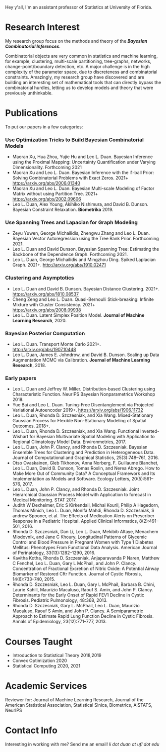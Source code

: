 Hey y'all, I'm an assistant professor of Statistics at University of Florida.

# Research Interest
My research group focus on the methods and theory of the ***Bayesian Combinatorial Inferences***.

Combinatorial objects are very common in statistics and machine learning, for
example, clustering, multi-scale partitioning, tree-graphs, networks,
change-point/boundary detection, etc.  A major challenge is in the high
complexity of the parameter space, due to discreteness and combinatorial
constraints. Amazingly, my research group have discovered and are building an interesting set of mathematical
tools that can directly bypass the combinatorial hurdles, letting us to develop models and
theory that were previously unthinkable.

# Publications

To put our papers in a few categories: 

### Use Optimization Tricks to Build Bayesian Combinatorial Models
*   Maoran Xu, Hua Zhou, Yujie Hu and Leo L. Duan. Bayesian Inference using the Proximal Mapping: Uncertainty Quantification under Varying Dimensionality. Forthcoming 2021
*   Maoran Xu and Leo L. Duan. Bayesian Inference with the l1-ball Prior: Solving Combinatorial Problems with Exact Zeros. 2021+  https://arxiv.org/abs/2006.01340
*   Maoran Xu and Leo L. Duan. Bayesian Multi-scale Modeling of Factor Matrix without using Partition Tree. 2021+ https://arxiv.org/abs/2002.09606
*   Leo L. Duan, Alex Young, Akihiko Nishimura, and David B. Dunson. Bayesian Constraint Relaxation. **Biometrika** 2019.

### Use Spanning Trees and Lapacian for Graph Modeling
*   Zeyu Yuwen, George Michailidis, Zhengwu Zhang and Leo L. Duan.  Bayesian Vector Autoregression using the Tree Rank Prior. Forthcoming 2021.
*   Leo L. Duan and David Dunson. Bayesian Spanning Tree: Estimating the Backbone of the Dependence Graph. Forthcoming 2021.
*   Leo L. Duan, George Michailidis and Mingzhou Ding. Spiked Laplacian Graph. 2021+. http://arxiv.org/abs/1910.02471

### Clustering and Asymptotics
*   Leo L. Duan and David B. Dunson. Bayesian Distance Clustering. 2021+. https://arxiv.org/abs/1810.08537
*   Cheng Zeng and Leo L. Duan. Quasi-Bernoulli Stick-breaking: Infinite Mixture with Cluster Consistency. 2021+  https://arxiv.org/abs/2008.09938
*   Leo L. Duan. Latent Simplex Position Model. **Journal of Machine Learning Research**, 2020.

### Bayesian Posterior Computation
*   Leo L. Duan. Transport Monte Carlo 2021+. http://arxiv.org/abs/1907.10448
*   Leo L. Duan, James E. Johndrow, and David B. Dunson. Scaling up Data Augmentation MCMC via Calibration. **Journal of Machine Learning Research**, 2018.

### Early papers
*   Leo L. Duan and Jeffrey W. Miller. Distribution-based Clustering using Characteristic Function. NeurIPS Bayesian Nonparametrics Workshop 2018.
*   Yue Bai and Leo L. Duan. Tuning-Free Disentanglement via Projected Variational Autoencoder  2019+. https://arxiv.org/abs/1906.11732
*   Leo L. Duan, Rhonda D. Szczesniak, and Xia Wang. Mixed-Stationary Gaussian Process for Flexible Non-Stationary Modeling of Spatial Outcomes. 2018+.
*   Leo L. Duan, Rhonda D. Szczesniak, and Xia Wang. Functional Inverted-Wishart for Bayesian Multivariate Spatial Modeling with Application to Regional Climatology Model Data. Environmetrics, 2017.
*   Leo L. Duan, John P. Clancy, and Rhonda D. Szczesniak. Bayesian Ensemble Trees for Clustering and Prediction in Heterogeneous Data. Journal of Computational and Graphical Statistics, 25(3):748–761, 2016.
*	Otso Ovaskainen, Gleb Tikhonov, Anna Norberg, F. Guillaume Blanchet, Leo L. Duan, David B. Dunson, Tomas Roslin, and Nerea Abrego. How to Make More Out of Community Data? A Conceptual Framework and Its Implementation as Models and Software. Ecology Letters, 20(5):561–576, 2017.
*  Leo L. Duan, John P. Clancy, and Rhonda D. Szczesniak. Joint Hierarchical Gaussian Process Model with Application to forecast in Medical Monitoring. STAT 2017.
*  Judith W Dexheimer, Eric S Kirkendall, Michal Kouril, Philip A Hagedorn, Thomas Minich, Leo L. Duan, Monifa Mahdi, Rhonda D. Szczesniak, S andrew Spooner, et al. The Effects of Medication Alerts on Prescriber Response in a Pediatric Hospital. Applied Clinical Informatics, 8(2):491–501, 2016.
*  Rhonda D. Szczesniak, Dan Li, Leo L. Duan, Mekibib Altaye, Menachem Miodovnik, and Jane C Khoury. Longitudinal Patterns of Glycemic Control and Blood Pressure in Pregnant Women with Type 1 Diabetes Mellitus: Phenotypes From Functional Data Analysis. American Journal of Perinatology, 33(13):1282–1290, 2016.
*  Kavitha Kotha, Rhonda D. Szczesniak, Anjaparavanda P Naren, Matthew C Fenchel, Leo L. Duan, Gary L McPhail, and John P. Clancy. Concentration of Fractional Excretion of Nitric Oxide: A Potential Airway Biomarker of Restored Cftr Function. Journal of Cystic Fibrosis, 14(6):733–740, 2015. 
*  Rhonda D. Szczesniak, Leo L. Duan, Gary L McPhail, Barbara B. Chini, Laurie Kahill, Maurizio Macaluso, Raouf S. Amin, and John P. Clancy. Determinants for the Early Onset of Rapid FEV1 Decline in Cystic Fibrosis. Pediatric Pulmonology, 48:368, 2013.
*  Rhonda D. Szczesniak, Gary L. McPhail, Leo L. Duan, Maurizio Macaluso, Raouf S Amin, and John P. Clancy. A Semiparametric Approach to Estimate Rapid Lung Function Decline in Cystic Fibrosis. Annals of Epidemiology, 23(12):771–777, 2013.


# Courses Taught

*  Introduction to Statistical Theory 2018,2019
*  Convex Optimization 2020
*  Statistical Computing 2020, 2021

# Academic Services
Reviewer for:
Journal of Machine Learning Research,
Journal of the American Statistical Association,
Statistical Sinica,
Biometrics,
AISTATS,
NeurIPS

# Contact Info
Interesting in working with me? Send me an email!
_li dot duan at ufl dot edu_
